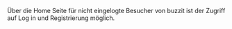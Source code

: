 Über die Home Seite für nicht eingelogte Besucher von buzzit ist der Zugriff auf Log in und Registrierung möglich.